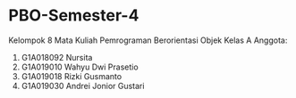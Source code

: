 # PBO-Semester-4

Kelompok 8 Mata Kuliah Pemrograman Berorientasi Objek Kelas A
Anggota:
1. G1A018092 Nursita
2. G1A019010 Wahyu Dwi Prasetio
3. G1A019018 Rizki Gusmanto
4. G1A019030 Andrei Jonior Gustari
